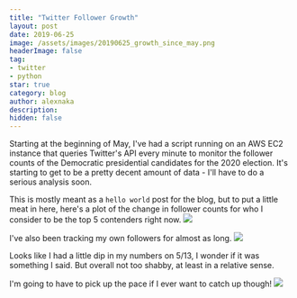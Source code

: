 ```yaml
---
title: "Twitter Follower Growth"
layout: post
date: 2019-06-25
image: /assets/images/20190625_growth_since_may.png
headerImage: false
tag:
- twitter
- python
star: true
category: blog
author: alexnaka
description: 
hidden: false
---
```

Starting at the beginning of May, I've had a script running on an AWS EC2 instance that queries Twitter's API every minute to monitor the follower counts of the Democratic presidential candidates for the 2020 election. It's starting to get to be a pretty decent amount of data - I'll have to do a serious analysis soon. 

This is mostly meant as a `hello world` post for the blog, but to put a little meat in here, here's a plot of the change in follower counts for who I consider to be the top 5 contenders right now. 
![]({{site.url}}/assets/images/20190625_growth_since_may.png)

I've also been tracking my own followers for almost as long.
![]({{site.url}}/assets/images/20190625_growth_since_may_me.png)

Looks like I had a little dip in my numbers on 5/13, I wonder if it was something I said. But overall not too shabby, at least in a relative sense. 

I'm going to have to pick up the pace if I ever want to catch up though!
![]({{site.url}}/assets/images/20190625_total_follower_counts.png)
